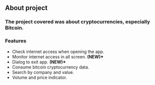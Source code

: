 ## About project
### The project covered was about cryptocurrencies, especially Bitcoin.

### Features
 - Check internet access when opening the app.
 - Monitor internet access in all screen. <b>(NEW)*</b>
 - Dialog to exit app. <b>(NEW)*</b>
 - Consume bitcoin cryptocurrency data.
 - Search by company and value.
 - Volume and price indicator.

